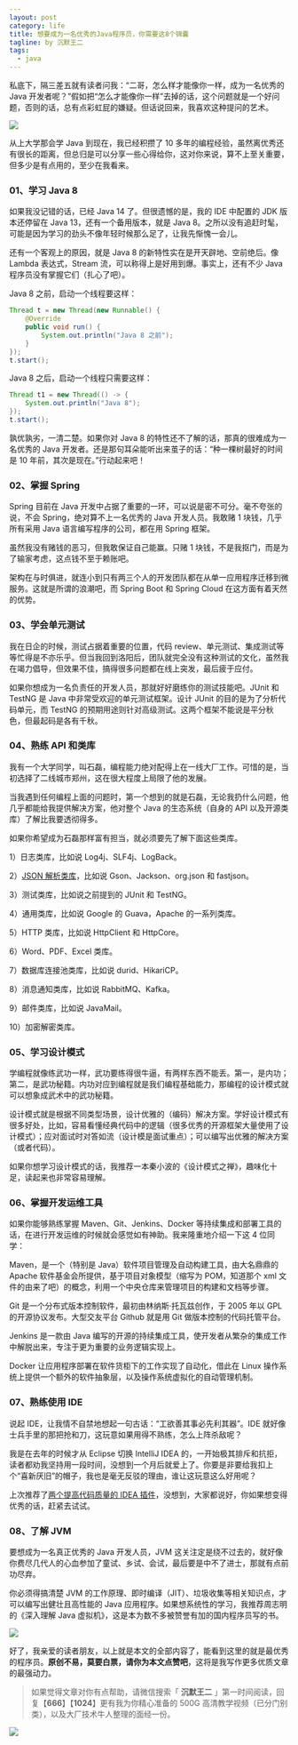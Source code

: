 ```yaml
---
layout: post
category: life
title: 想要成为一名优秀的Java程序员，你需要这8个锦囊
tagline: by 沉默王二
tags: 
  - java
---
```


私底下，隔三差五就有读者问我：“二哥，怎么样才能像你一样，成为一名优秀的 Java 开发者呢？”假如把“怎么才能像你一样”去掉的话，这个问题就是一个好问题，否则的话，总有点彩虹屁的嫌疑。但话说回来，我喜欢这种提问的艺术。

<!--more-->

![](http://www.itwanger.com/assets/images/2020/03/java-better-01.png)


从上大学那会学 Java 到现在，我已经积攒了 10 多年的编程经验，虽然离优秀还有很长的距离，但总归是可以分享一些心得给你，这对你来说，算不上至关重要，但多少是有点用的，至少在我看来。

### 01、学习 Java 8

如果我没记错的话，已经 Java 14 了。但很遗憾的是，我的 IDE 中配置的 JDK 版本还停留在 Java 13，还有一个备用版本，就是 Java 8。之所以没有追赶时髦，可能是因为学习的劲头不像年轻时候那么足了，让我先惭愧一会儿。

还有一个客观上的原因，就是 Java 8 的新特性实在是开天辟地、空前绝后。像 Lambda 表达式，Stream 流，可以称得上是好用到爆。事实上，还有不少 Java 程序员没有掌握它们（扎心了吧）。

Java 8 之前，启动一个线程要这样：

```java
Thread t = new Thread(new Runnable() {
    @Override
    public void run() {
        System.out.println("Java 8 之前");
    }
});
t.start();
```

Java 8 之后，启动一个线程只需要这样：

```java
Thread t1 = new Thread(() -> {
    System.out.println("Java 8");
});
t.start();
```

孰优孰劣，一清二楚。如果你对 Java 8 的特性还不了解的话，那真的很难成为一名优秀的 Java 开发者。还是那句耳朵能听出来茧子的话：“种一棵树最好的时间是 10 年前，其次是现在。”行动起来吧！


### 02、掌握 Spring

Spring 目前在 Java 开发中占据了重要的一环，可以说是密不可分。毫不夸张的说，不会 Spring，绝对算不上一名优秀的 Java 开发人员。我敢赌 1 块钱，几乎所有采用 Java 语言编写程序的公司，都在用 Spring 框架。

虽然我没有赌钱的恶习，但我敢保证自己能赢。只赌 1 块钱，不是我抠门，而是为了输家考虑，这点钱不至于赖账吧。

架构在与时俱进，就连小到只有两三个人的开发团队都在从单一应用程序迁移到微服务。这就是所谓的浪潮吧，而 Spring Boot 和 Spring Cloud 在这方面有着天然的优势。

### 03、学会单元测试

我在日企的时候，测试占据着重要的位置，代码 review、单元测试、集成测试等等忙得是不亦乐乎。但当我回到洛阳后，团队就完全没有这种测试的文化，虽然我在竭力倡导，但效果不佳，搞得很多问题都在线上突发，最后疲于应付。

如果你想成为一名负责任的开发人员，那就好好磨练你的测试技能吧。JUnit 和 TestNG 是 Java 中非常受欢迎的单元测试框架。设计 JUnit 的目的是为了分析代码单元，而 TestNG 的预期用途则针对高级测试。这两个框架不能说是平分秋色，但最起码是各有千秋。


### 04、熟练 API 和类库

我有一个大学同学，叫石磊，编程能力绝对配得上在一线大厂工作。可惜的是，当初选择了二线城市郑州，这在很大程度上局限了他的发展。

当我遇到任何编程上面的问题时，第一个想到的就是石磊，无论我扔什么问题，他几乎都能给我提供解决方案，他对整个 Java 的生态系统（自身的 API 以及开源类库）了解比我要透彻得多。

如果你希望成为石磊那样富有担当，就必须要先了解下面这些类库。

1）日志类库，比如说 Log4j、SLF4j、LogBack。

2）[JSON 解析类库](https://mp.weixin.qq.com/s/7SiHrstPXFCtgSHgVkHuXw)，比如说 Gson、Jackson、org.json 和 fastjson。

3）测试类库，比如说之前提到的 JUnit 和 TestNG。

4）通用类库，比如说 Google 的 Guava，Apache 的一系列类库。

5）HTTP 类库，比如说 HttpClient 和 HttpCore。

6）Word、PDF、Excel 类库。

7）数据库连接池类库，比如说 durid、HikariCP。

8）消息通知类库，比如说 RabbitMQ、Kafka。

9）邮件类库，比如说 JavaMail。

10）加密解密类库。


### 05、学习设计模式

学编程就像练武功一样，武功要练得很牛逼，有两样东西不能丢。第一，是内功；第二，是武功秘籍。内功对应到编程就是我们编程基础能力，那编程的设计模式就可以想象成武术中的武功秘籍。

设计模式就是根据不同类型场景，设计优雅的（编码）解决方案。学好设计模式有很多好处，比如，容易看懂经典代码中的逻辑（很多优秀的开源框架大量使用了设计模式）；应对面试时对答如流（设计模是面试重点）；可以编写出优雅的解决方案（或者代码）。

如果你想学习设计模式的话，我推荐一本秦小波的《设计模式之禅》，趣味化十足，读起来也非常容易理解。

### 06、掌握开发运维工具

如果你能够熟练掌握 Maven、Git、Jenkins、Docker 等持续集成和部署工具的话，在进行开发运维的时候就会感觉如有神助。我来隆重地介绍一下这 4 位同学：

Maven，是一个（特别是 Java）软件项目管理及自动构建工具，由大名鼎鼎的 Apache 软件基金会所提供，基于项目对象模型（缩写为 POM，知道那个 xml 文件的由来了吧）的概念，利用一个中央仓库来管理项目的构建和文档等步骤。

Git 是一个分布式版本控制软件，最初由林纳斯·托瓦兹创作，于 2005 年以 GPL 的开源协议发布。大型交友平台 Github 就是用 Git 做版本控制的代码托管平台。

Jenkins 是一款由 Java 编写的开源的持续集成工具，使开发者从繁杂的集成工作中解脱出来，专注于更为重要的业务逻辑实现上。

Docker 让应用程序部署在软件货柜下的工作实现了自动化，借此在 Linux 操作系统上提供一个额外的软件抽象层，以及操作系统虚拟化的自动管理机制。


### 07、熟练使用 IDE

说起 IDE，让我情不自禁地想起一句古话：“工欲善其事必先利其器”。IDE 就好像士兵手里的那把抢和刀，这玩意如果用得不熟练，怎么上阵杀敌呢？

我是在去年的时候才从 Eclipse 切换 IntelliJ IDEA 的，一开始极其排斥和抗拒，读者都劝我坚持用一段时间，没想到一个月后就爱上了。你要是非要给我扣上个“喜新厌旧”的帽子，我也是毫无反驳的理由，谁让这玩意这么好用呢？

上次推荐了[两个提高代码质量的 IDEA 插件](https://mp.weixin.qq.com/s/ZKHe9yy7Ss-wn3Tq5YHehg)，没想到，大家都说好，你如果想变得优秀的话，赶紧去试试。

### 08、了解 JVM

要想成为一名真正优秀的 Java 开发人员，JVM 这关注定是绕不过去的，就好像你费尽几代人的心血参加了童试、乡试、会试，最后要是中不了进士，那就有点前功尽弃。

你必须得搞清楚 JVM 的工作原理、即时编译（JIT）、垃圾收集等相关知识点，才可以编写出健壮且高性能的 Java 应用程序。如果想系统性的学习，我推荐周志明的《深入理解 Java 虚拟机》，这是本为数不多被赞誉有加的国内程序员写的书。



![](http://www.itwanger.com/assets/images/2020/03/java-better-02.png)

好了，我亲爱的读者朋友，以上就是本文的全部内容了，能看到这里的就是最优秀的程序员。**原创不易，莫要白票，请你为本文点赞吧**，这将是我写作更多优质文章的最强动力。

>如果觉得文章对你有点帮助，请微信搜索「 **沉默王二** 」第一时间阅读，回复【**666**】【**1024**】更有我为你精心准备的 500G 高清教学视频（已分门别类），以及大厂技术牛人整理的面经一份。

![](http://www.itwanger.com/assets/images/cmower_10.png)













